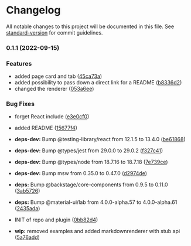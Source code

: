 # Changelog

All notable changes to this project will be documented in this file. See [standard-version](https://github.com/conventional-changelog/standard-version) for commit guidelines.

### 0.1.1 (2022-09-15)


### Features

* added page card and tab ([45ca73a](https://github.com/TRIMM/plugin-changelog/commit/45ca73a74ab6c0c21aee4052b2703acd8782c926))
* added possibility to pass down a direct link for a README ([b8336d2](https://github.com/TRIMM/plugin-changelog/commit/b8336d20b942108b1db24e55da9ba7d77c07cee2))
* changed the renderer ([053a6ee](https://github.com/TRIMM/plugin-changelog/commit/053a6ee95fea2bc58fc18ff1e2d1d37fdc292c72))


### Bug Fixes

* forget React include ([e3e0cf0](https://github.com/TRIMM/plugin-changelog/commit/e3e0cf06e696c87196ec9f7a8521ed7845d4e754))


* added README ([15677f4](https://github.com/TRIMM/plugin-changelog/commit/15677f4bb937adc8f364a98d9676a65a9ed74e15))
* **deps-dev:** Bump @testing-library/react from 12.1.5 to 13.4.0 ([be61868](https://github.com/TRIMM/plugin-changelog/commit/be61868e223f1a9500fb53d7cac9499f3dad5a2d))
* **deps-dev:** Bump @types/jest from 29.0.0 to 29.0.2 ([f327c41](https://github.com/TRIMM/plugin-changelog/commit/f327c41a0d97b5e443292bd2b0fe3a32f17f9797))
* **deps-dev:** Bump @types/node from 18.7.16 to 18.7.18 ([7e739ce](https://github.com/TRIMM/plugin-changelog/commit/7e739ce4be522c9676137f8280ac1dae2bf06689))
* **deps-dev:** Bump msw from 0.35.0 to 0.47.0 ([d2974de](https://github.com/TRIMM/plugin-changelog/commit/d2974def9507ee70d1e328f01f6c12cb9320596f))
* **deps:** Bump @backstage/core-components from 0.9.5 to 0.11.0 ([3ab5726](https://github.com/TRIMM/plugin-changelog/commit/3ab5726481990ca03b9f98a535a80a4a8e746a88))
* **deps:** Bump @material-ui/lab from 4.0.0-alpha.57 to 4.0.0-alpha.61 ([2435ada](https://github.com/TRIMM/plugin-changelog/commit/2435ada4539566020efdf4783734e72b3d37e027))
* INIT of repo and plugin ([0bb82d4](https://github.com/TRIMM/plugin-changelog/commit/0bb82d47ec72907940fab49f053289445799b8dc))
* **wip:** removed examples and added markdownrenderer with stub api ([5a76add](https://github.com/TRIMM/plugin-changelog/commit/5a76add206da4f94d7c95ed7b44d0dba3420818c))
